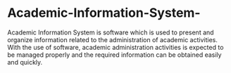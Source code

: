 # Academic-Information-System-
Academic Information System is software which is used to present and organize information related to the administration of academic activities. With the use of software, academic administration activities is expected to be managed properly and the required information can be obtained easily and quickly.
